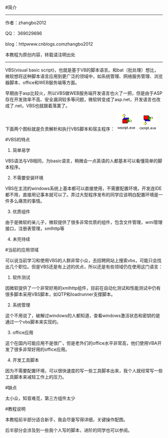 ﻿#简介

-------------

作者：zhangbo2012



QQ： 369029696



blog：httpwww.cnblogs.comzhangbo2012



本教程为原创内容，转载请注明出处



--------------

VBS(visual basic script)，也就是基于VB的脚本语言。和bat（批处理）想比，微软想将这种脚本语言应用到更广泛的领域中，如系统管理、网络服务管理、浏览器脚本、office和WEB服务端等方面。



早期由于asp比较火，所以VBS做WEB服务端开发语言也火了一把，但是由于ASP存在开发效率不高、安全漏洞较多等问题，微软转变成了asp.net，开发语言也改成了.net，VBS也就跟着落寞了。



下面两个图标就是负责解析和执行VBS脚本和宿主程序：
![image](https://github.com/zhangbo2012/vbs-guid/raw/master/article/static/9512762.png)
![image](https://github.com/zhangbo2012/vbs-guid/raw/master/article/static/10319498.png)





#VBS的特点

1. 简单易学

VBS语法与VB相同，为basic语言，稍微会一点英语的人都基本可以看懂简单的脚本程序。

2. 不需要安装环境

VBS在主流的windows系统上基本都可以直接使用，不需要配置环境，开发连IDE都不用，直接用记事本就可以了。弄过大型程序发布的同学应该明白配置环境是一件多么痛苦的事情。


3. 优质组件

由于是微软的亲儿子，微软提供了很多非常优质的组件，包含文件管理，wmi管理接口，注册表管理，xmlhttp等

4. 未完待续



#当前的应用领域

可以说当前学习和使用VBS的人群非常小众，去招聘网站上搜索vbs，可能只会找出几个职位。但是VBS还是有上述的优点，所以还是有些领域仍在使用这门语言：

1. 软件测试

因微软提供了一个非常好用的xmlhttp组件，目前在自动化测试和性能测试中仍有很多脚本采用VBS脚本，如QTP和loadrunner支撑脚本。

2. 系统管理

这个不用说了，破解过windows的人都知道，查看windows激活状态和密钥的是通过一个vbs脚本来实现的。

3. office应用

这个在国内可能应用不是很广，但是老外们的office水平非常高，他们使用VBA开发了很多非常好用的office应用。

4. 开发工具脚本

因为不需要配置环境，可以很快速度的写一些工具脚本出来，我个人就经常写一些工具脚本来减轻工作上的压力。






#缺点

太小众，知音难觅，第三方组件太少



#教程说明

本教程前半部分适合新手，我会尽量写得详细，关键操作配图。

后半部分会涉及到一些我个人写的脚本，进阶的同学也可以参阅。

